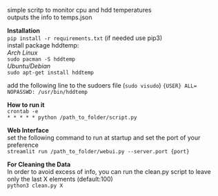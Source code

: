 simple scritp to monitor cpu and hdd temperatures</br>
outputs the info to temps.json</br>

**Installation**</br>
`pip install -r requirements.txt`
(if needed use pip3)</br>
install package hddtemp:</br>
*Arch Linux*</br>
`sudo pacman -S hddtemp`</br>
*Ubuntu/Debian*</br>
`sudo apt-get install hddtemp`</br>

add the following line to the sudoers file (`sudo visudo`)
`{USER} ALL= NOPASSWD: /usr/bin/hddtemp`

**How to run it**</br>
`crontab -e`</br>
`* * * * * python /path_to_folder/script.py`</br>

**Web Interface**</br>
set the following command to run at startup and set the port of your preference</br>
`streamlit run /path_to_folder/webui.py --server.port {port}`</br>

**For Cleaning the Data**</br>
In order to avoid excess of info, you can run the clean.py script to leave only the last X elements (default:100)</br>
`python3 clean.py X`</br>